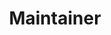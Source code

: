 ---
github: corazzon
name: 박조은
title: Maintainer
team: Coc, discuss
link_linkedin:
link_twitter:
link_facebook:
link_instagram:
link_youtube: https://www.youtube.com/c/todaycode
---